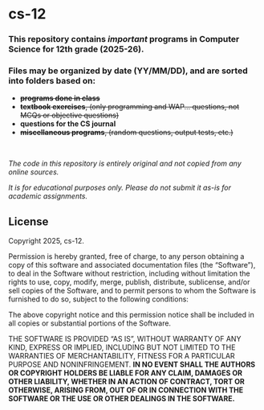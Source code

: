 
# cs-12

### This repository contains *important* programs in Computer Science for 12th grade (2025-26).

### Files may be organized by date (YY/MM/DD), and are sorted into folders based on:
- ~~**programs done in class**~~
- ~~**textbook exercises**, (only programming and WAP... questions, not MCQs or objective questions)~~
- **questions for the CS journal**
- ~~**miscellaneous programs**, (random questions, output tests, etc.)~~

<br />

*The code in this repository is entirely original and not copied from any online sources.*

*It is for educational purposes only. Please do not submit it as-is for academic assignments.*

## License

Copyright 2025, cs-12.

Permission is hereby granted, free of charge, to any person obtaining a copy of this software and associated documentation files (the “Software”), to deal in the Software without restriction, including without limitation the rights to use, copy, modify, merge, publish, distribute, sublicense, and/or sell copies of the Software, and to permit persons to whom the Software is furnished to do so, subject to the following conditions:

The above copyright notice and this permission notice shall be included in all copies or substantial portions of the Software.

THE SOFTWARE IS PROVIDED “AS IS”, WITHOUT WARRANTY OF ANY KIND, EXPRESS OR IMPLIED, INCLUDING BUT NOT LIMITED TO THE WARRANTIES OF MERCHANTABILITY, FITNESS FOR A PARTICULAR PURPOSE AND NONINFRINGEMENT. **IN NO EVENT SHALL THE AUTHORS OR COPYRIGHT HOLDERS BE LIABLE FOR ANY CLAIM, DAMAGES OR OTHER LIABILITY, WHETHER IN AN ACTION OF CONTRACT, TORT OR OTHERWISE, ARISING FROM, OUT OF OR IN CONNECTION WITH THE SOFTWARE OR THE USE OR OTHER DEALINGS IN THE SOFTWARE.**
